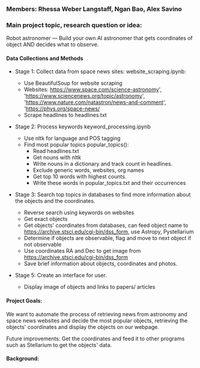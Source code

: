 ### Members: Rhessa Weber Langstaff, Ngan Bao, Alex Savino

### Main project topic, research question or idea:

Robot astronomer — Build your own AI astronomer that gets coordinates of object AND decides what to observe.

#### Data Collections and Methods

- Stage 1: Collect data from space news sites: website\_scraping.ipynb:
    - Use BeautifulSoup for website scraping
    - Websites: https://www.space.com/science-astronomy', 
        'https://www.sciencenews.org/topic/astronomy', 
        'https://www.nature.com/natastron/news-and-comment', 
        'https://phys.org/space-news/
    - Scrape headlines to headlines.txt

- Stage 2: Process keywords keyword\_processing.ipynb
    - Use nltk for language and POS tagging
    - Find most popular topics popular\_topics():
        - Read headlines.txt
        - Get nouns with nltk
        - Write nouns in a dictionary and track count in headlines.
        - Exclude generic words, websites, org names
        - Get top 10 words with highest counts.
        - Write these words in popular\_topics.txt and their occurrences

- Stage 3: Search top topics in databases to find more information about the objects and the coordinates.
    - Reverse search using keywords on websites 
    - Get exact objects
    - Get objects' coordinates from databases, can feed object name to https://archive.stsci.edu/cgi-bin/dss_form, use Astropy, Pystellarium
    - Determine if objects are observable, flag and move to next object if not observable
    - Use coordinates RA and Dec to get image from https://archive.stsci.edu/cgi-bin/dss_form
    - Save brief information about objects, coordinates and photos.

- Stage 5: Create an interface for user.
    - Display image of objects and links to papers/ articles

#### Project Goals:
We want to automate the process of retrieving news from astronomy and space news websites and decide the most popular objects, retrieving the objects' coordinates and display the objects on our webpage.

Future improvements: Get the coordinates and feed it to other programs such as Stellarium to get the objects' data.
    
#### Background:

  
  
